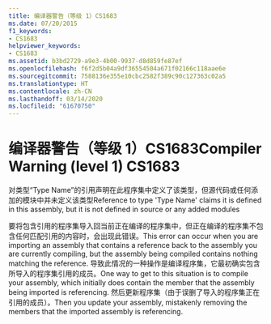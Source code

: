 ```yaml
---
title: 编译器警告（等级 1）CS1683
ms.date: 07/20/2015
f1_keywords:
- CS1683
helpviewer_keywords:
- CS1683
ms.assetid: b3bd2729-a9e3-4b00-9937-d8d859fe87ef
ms.openlocfilehash: f6f2d5b04a9df36554504a671f02166c118aae6e
ms.sourcegitcommit: 7588136e355e10cbc2582f389c90c127363c02a5
ms.translationtype: HT
ms.contentlocale: zh-CN
ms.lasthandoff: 03/14/2020
ms.locfileid: "61670750"
---
```

# <a name="compiler-warning-level-1-cs1683"></a><span data-ttu-id="9954e-102">编译器警告（等级 1）CS1683</span><span class="sxs-lookup"><span data-stu-id="9954e-102">Compiler Warning (level 1) CS1683</span></span>
<span data-ttu-id="9954e-103">对类型“Type Name”的引用声明在此程序集中定义了该类型，但源代码或任何添加的模块中并未定义该类型</span><span class="sxs-lookup"><span data-stu-id="9954e-103">Reference to type 'Type Name' claims it is defined in this assembly, but it is not defined in source or any added modules</span></span>  
  
 <span data-ttu-id="9954e-104">要将包含引用的程序集导入回当前正在编译的程序集中，但正在编译的程序集不包含任何匹配引用的内容时，会出现此错误。</span><span class="sxs-lookup"><span data-stu-id="9954e-104">This error can occur when you are importing an assembly that contains a reference back to the assembly you are currently compiling, but the assembly being compiled contains nothing matching the reference.</span></span> <span data-ttu-id="9954e-105">导致此情况的一种操作是编译程序集，它最初确实包含所导入的程序集引用的成员。</span><span class="sxs-lookup"><span data-stu-id="9954e-105">One way to get to this situation is to compile your assembly, which initially does contain the member that the assembly being imported is referencing.</span></span> <span data-ttu-id="9954e-106">然后更新程序集（由于误删了导入的程序集正在引用的成员）。</span><span class="sxs-lookup"><span data-stu-id="9954e-106">Then you update your assembly, mistakenly removing the members that the imported assembly is referencing.</span></span>
